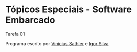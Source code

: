 # Tópicos Especiais - Software Embarcado

Tarefa 01

Programa escrito por [Vinicius Sathler](https://github.com/Sathler) e [Igor Silva](https://github.com/siebtel)